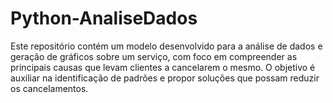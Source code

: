 # Python-AnaliseDados
Este repositório contém um modelo desenvolvido para a análise de dados e geração de gráficos sobre um serviço, com foco em compreender as principais causas que levam clientes a cancelarem o mesmo. O objetivo é auxiliar na identificação de padrões e propor soluções que possam reduzir os cancelamentos.

